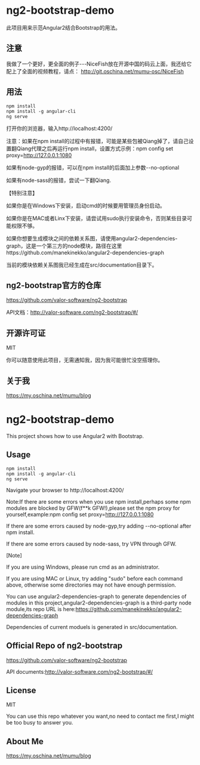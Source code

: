 # ng2-bootstrap-demo
此项目用来示范Angular2结合Bootstrap的用法。

## 注意

我做了一个更好，更全面的例子---NiceFish放在开源中国的码云上面，我还给它配上了全面的视频教程，请点： http://git.oschina.net/mumu-osc/NiceFish

## 用法

	npm install
	npm install -g angular-cli
	ng serve

打开你的浏览器，输入http://localhost:4200/

注意：如果在npm install的过程中有报错，可能是某些包被Qiang掉了，请自己设置翻Qiang代理之后再运行npm install，设置方式示例：npm config set proxy=http://127.0.0.1:1080

如果有node-gyp的报错，可以在npm install的后面加上参数--no-optional

如果有node-sass的报错，尝试一下翻Qiang.

【特别注意】

如果你是在Windows下安装，启动cmd的时候要用管理员身份启动。

如果你是在MAC或者Linx下安装，请尝试用sudo执行安装命令，否则某些目录可能权限不够。

如果你想要生成模块之间的依赖关系图，请使用angular2-dependencies-graph，这是一个第三方的node模块，路径在这里https://github.com/manekinekko/angular2-dependencies-graph

当前的模块依赖关系图我已经生成在src/documentation目录下。

## ng2-bootstrap官方的仓库

https://github.com/valor-software/ng2-bootstrap

API文档：http://valor-software.com/ng2-bootstrap/#/

## 开源许可证
 MIT

 你可以随意使用此项目，无需通知我，因为我可能很忙没空搭理你。

## 关于我

https://my.oschina.net/mumu/blog


# ng2-bootstrap-demo
This project shows how to use Angular2 with Bootstrap.

## Usage

	npm install
	npm install -g angular-cli
	ng serve

Navigate your browser to http://localhost:4200/

Note:If there are some errors when you use npm install,perhaps some npm modules are blocked by GFW(f**k GFW!),please set the npm proxy for yourself,example:npm config set proxy=http://127.0.0.1:1080

If there are some errors caused by node-gyp,try adding --no-optional after npm install.

If there are some errors caused by node-sass, try VPN through GFW.

[Note]

If you are using Windows, please run cmd as an administrator.

If you are using MAC or Linux, try adding "sudo" before each command above, otherwise some directories may not have enough permission.

You can use angular2-dependencies-graph to generate dependencies of modules in this project,angular2-dependencies-graph is a third-party node module,its repo URL is here:https://github.com/manekinekko/angular2-dependencies-graph

Dependencies of current moduels is generated in src/documentation.

## Official Repo of ng2-bootstrap
https://github.com/valor-software/ng2-bootstrap

API documents:http://valor-software.com/ng2-bootstrap/#/

## License
 MIT

 You can use this repo whatever you want,no need to contact me first,I might be too busy to answer you.

## About Me

https://my.oschina.net/mumu/blog
